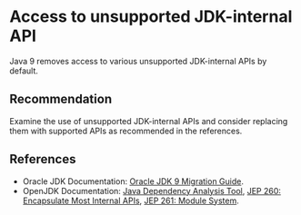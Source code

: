 # Access to unsupported JDK-internal API
Java 9 removes access to various unsupported JDK-internal APIs by default.


## Recommendation
Examine the use of unsupported JDK-internal APIs and consider replacing them with supported APIs as recommended in the references.


## References
* Oracle JDK Documentation: [Oracle JDK 9 Migration Guide](https://docs.oracle.com/javase/9/migrate/toc.htm).
* OpenJDK Documentation: [Java Dependency Analysis Tool](https://wiki.openjdk.java.net/display/JDK8/Java+Dependency+Analysis+Tool), [JEP 260: Encapsulate Most Internal APIs](https://openjdk.java.net/jeps/260), [JEP 261: Module System](https://openjdk.java.net/jeps/261).

